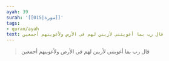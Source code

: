 ```yaml
---
ayah: 39
surah: '[[015|سورة]]'
tags:
- quran/ayah
text: قال رب بما أغويتني لأزينن لهم في الأرض ولأغوينهم أجمعين
---
```

> قال رب بما أغويتني لأزينن لهم في الأرض ولأغوينهم أجمعين
